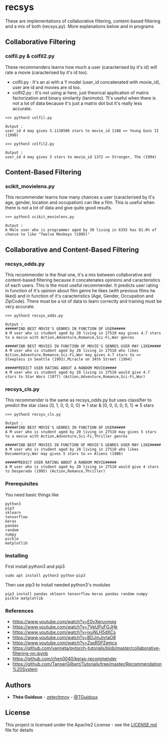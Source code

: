 # recsys

These are implementations of collaborative filtering, content-based filtering and a mix of both (recsys.py).
More explanations below and in programs

## Collaborative Filtering

### colfil.py & colfil2.py
These recommenders learns how much a user (caracterised by it's id) will rate a movie (caracterised by it's id too).

* colfil.py : It's an ai with a Y model (user_id concatenated with movie_id), user are id and movies are id too.
* colfil2.py : It's not using ai here, just theorical application of matrix factorization and binary similarity (tanimoto). Tt's useful when there is not a lot of data because it's just a matrix dot but it's really less accurate.

```
>>> python3 colfil.py

Output :
user_id 4 may gives 5.1138506 stars to movie_id 1188 => Young Guns II (1990)
```

```
>>> python3 colfil2.py

Output :
user_id 4 may gives 5 stars to movie_id 1372 => Stranger, The (1994)
```

## Content-Based Filtering

### scikit_movielens.py

This recommender learns how many chances a user (caracterised by it's age, gender, location and occupation) can like a film. This is useful when there is not a lot of data and give quite good results.

```
>>> python3 scikit_movielens.py

Output :
A Male user who is programmer aged by 30 living in 6355 has 81.0% of chance to like "Twelve Monkeys (1995)"
```

## Collaborative and Content-Based Filtering

### recsys_odds.py
This recommender is the final one, it's a mix between collaborative and content-based filtering because it concatenates opinions and caracteristics of each users. This is the most useful recommender.
It predicts user rating in function of it's opinion about film genre he likes (with previous films he liked) and in function of it's caracteristics (Age, Gender, Occupation and ZipCode).
There must be a lot of data to learn correctly and training must be very accurate.

```
>>> python3 recsys_odds.py

Output :
#####FIND BEST MOVIE'S GENRES IN FUNCTION OF USER#####
A M user who is student aged by 20 living in 27510 may gives 4.7 stars to a movie with Action,Adventure,Romance,Sci-Fi,War genres

#####FIND BEST MOVIES IN FUNCTION OF MOVIE'S GENRES USER MAY LIKE#####
A M user who is student aged by 20 living in 27510 who likes Action,Adventure,Romance,Sci-Fi,War may gives 4.7 stars to => Sleepless in Seattle (1993),Miracle on 34th Street (1994)

#####PREDICT USER RATING ABOUT A RANDOM MOVIE#####
A M user who is student aged by 20 living in 27510 would give 4.7 stars to Star Wars (1977) (Action,Adventure,Romance,Sci-Fi,War)
```

### recsys_cls.py
This recommender is the same as recsys_odds.py but uses classifier to predict the star class [0, 1, 0, 0, 0, 0] => 1 star & [0, 0, 0, 0, 0, 1] => 5 stars

```
>>> python3 recsys_cls.py

Output :
#####FIND BEST MOVIE'S GENRES IN FUNCTION OF USER#####
A M user who is student aged by 20 living in 27510 may gives 5 stars to a movie with Action,Adventure,Sci-Fi,Thriller genres

#####FIND BEST MOVIES IN FUNCTION OF MOVIE'S GENRES USER MAY LIKE#####
A M user who is student aged by 20 living in 27510 who likes Documentary,War may gives 5 stars to => Aliens (1986)

#####PREDICT USER RATING ABOUT A RANDOM MOVIE#####
A M user who is student aged by 20 living in 27510 would give 4 stars to Desperado (1995) (Action,Romance,Thriller)
```

### Prerequisites

You need basic things like

```
python3
pip3
sklearn
tensorflow
keras
pandas
random
numpy
pickle
matplotlib
```

### Installing

First install python3 and pip3

```
sudo apt install python3 python-pip3
```
Then use pip3 to install needed python3's modules

```
pip3 install pandas sklearn tensorflow keras pandas random numpy pickle matplotlib
```

### References
* https://www.youtube.com/watch?v=E0vXeruvmqg
* https://www.youtube.com/watch?v=7VeUPuFGJHk
* https://www.youtube.com/watch?v=jxuNLH5dXCs
* https://www.youtube.com/watch?v=BDJmJnrlaO8
* https://www.youtube.com/watch?v=ZspR5PZemcs
* https://github.com/yanneta/pytorch-tutorials/blob/master/collaborative-filtering-nn.ipynb
* https://github.com/chen0040/keras-recommender
* https://github.com/TannerGilbert/Tutorials/tree/master/Recommendation%20System


## Authors

* **Théo Guidoux** - [zetechmoy](https://github.com/zetechmoy) - [@TGuidoux](https://twitter.com/TGuidoux)

## License

This project is licensed under the Apache2 License - see the [LICENSE.md](LICENSE.md) file for details
